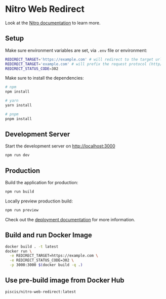 # Nitro Web Redirect

Look at the [Nitro documentation](https://nitro.unjs.io/) to learn more.

## Setup

Make sure environment variables are set, via `.env` file or environment:

```bash
REDIRECT_TARGET='https://example.com' # will redirect to the target url rewrite the request protocol to https
REDIRECT_TARGET='example.com' # will prefix the request protocol (http/https) to the target url
REDIRECT_STATUS_CODE=302
```

Make sure to install the dependencies:

```bash
# npm
npm install

# yarn
yarn install

# pnpm
pnpm install
```

## Development Server

Start the development server on <http://localhost:3000>

```bash
npm run dev
```

## Production

Build the application for production:

```bash
npm run build
```

Locally preview production build:

```bash
npm run preview
```

Check out the [deployment documentation](https://nitro.unjs.io/deploy) for more information.


## Build and run Docker Image

```bash
docker build . -t latest
docker run \
  -e REDIRECT_TARGET=https://example.com \
  -e REDIRECT_STATUS_CODE=302 \
  -p 3000:3000 $(docker build -q .)
```

## Use pre-build image from Docker Hub

```bash
piscis/nitro-web-redirect:latest
```
